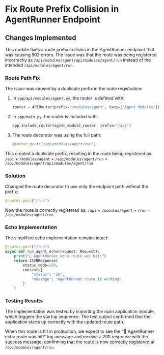 # Fix Route Prefix Collision in AgentRunner Endpoint

## Changes Implemented

This update fixes a route prefix collision in the AgentRunner endpoint that was causing 502 errors. The issue was that the route was being registered incorrectly as `/api/modules/agent/api/modules/agent/run` instead of the intended `/api/modules/agent/run`.

### Route Path Fix

The issue was caused by a duplicate prefix in the route registration:

1. In `app/api/modules/agent.py`, the router is defined with:
   ```python
   router = APIRouter(prefix="/modules/agent", tags=["Agent Modules"])
   ```

2. In `app/main.py`, the router is included with:
   ```python
   app.include_router(agent_module_router, prefix="/api")
   ```

3. The route decorator was using the full path:
   ```python
   @router.post("/api/modules/agent/run")
   ```

This created a duplicate prefix, resulting in the route being registered as:
`/api` + `/modules/agent` + `/api/modules/agent/run` = `/api/modules/agent/api/modules/agent/run`

### Solution

Changed the route decorator to use only the endpoint path without the prefix:

```python
@router.post("/run")
```

Now the route is correctly registered as:
`/api` + `/modules/agent` + `/run` = `/api/modules/agent/run`

### Echo Implementation

The simplified echo implementation remains intact:

```python
@router.post("/run")
async def run_agent_echo(request: Request):
    print("📣 AgentRunner echo route was hit!")
    return JSONResponse(
        status_code=200,
        content={
            "status": "ok",
            "message": "AgentRunner route is working"
        }
    )
```

### Testing Results

The implementation was tested by importing the main application module, which triggers the startup sequence. The test output confirmed that the application starts up correctly with the updated route path.

When this route is hit in production, we expect to see the "📣 AgentRunner echo route was hit!" log message and receive a 200 response with the success message, confirming that the route is now correctly registered at `/api/modules/agent/run`.
